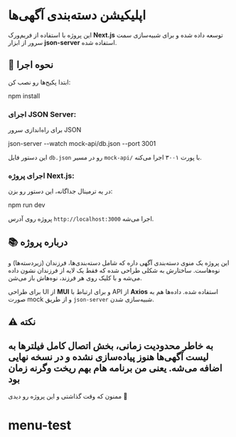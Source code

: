 # اپلیکیشن دسته‌بندی آگهی‌ها

این پروژه با استفاده از فریم‌ورک **Next.js** توسعه داده شده و برای شبیه‌سازی سمت سرور از ابزار **json-server** استفاده شده.

## 🚀 نحوه اجرا

ابتدا پکیج‌ها رو نصب کن:
 
npm install
 
### اجرای JSON Server:

برای راه‌اندازی سرور JSON  

 
json-server --watch mock-api/db.json --port 3001
 

این دستور فایل `db.json` رو در مسیر `mock-api/` با پورت ۳۰۰۱ اجرا می‌کنه.

### اجرای پروژه Next.js:

در یه ترمینال جداگانه، این دستور رو بزن:

 
npm run dev
 

پروژه روی آدرس `http://localhost:3000` اجرا می‌شه.

## 📚 درباره پروژه

این پروژه یک منوی دسته‌بندی آگهی داره که شامل دسته‌بندی‌ها، فرزندان (زیردسته‌ها) و نوه‌هاست. ساختارش به شکلی طراحی شده که فقط یک لایه از فرزندان نشون داده می‌شه و با کلیک روی هر فرزند، نوه‌هاش باز می‌شن.

برای طراحی UI از **MUI** و برای ارتباط با API از **Axios** استفاده شده. داده‌ها هم به صورت mock و از طریق `json-server` شبیه‌سازی شدن.

## ⚠️ نکته

به خاطر محدودیت زمانی، بخش اتصال کامل فیلترها به لیست آگهی‌ها هنوز پیاده‌سازی نشده و در نسخه نهایی اضافه می‌شه.
یعنی من برنامه هام بهم ریخت وگرنه زمان بود
---

ممنون که وقت گذاشتی و این پروژه رو دیدی 🙏
# menu-test
